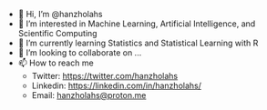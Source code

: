 - 👋 Hi, I’m @hanzholahs
- 👀 I’m interested in Machine Learning, Artificial Intelligence, and Scientific Computing
- 🌱 I’m currently learning Statistics and Statistical Learning with R
- 💞️ I’m looking to collaborate on ...
- 📫 How to reach me
  - Twitter: https://twitter.com/hanzholahs
  - Linkedin: https://linkedin.com/in/hanzholahs/
  - Email: hanzholahs@proton.me

<!---
hanzholahs/hanzholahs is a ✨ special ✨ repository because its `README.md` (this file) appears on your GitHub profile.
You can click the Preview link to take a look at your changes.
--->
